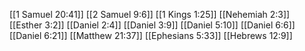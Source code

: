 [[1 Samuel 20:41]]
[[2 Samuel 9:6]]
[[1 Kings 1:25]]
[[Nehemiah 2:3]]
[[Esther 3:2]]
[[Daniel 2:4]]
[[Daniel 3:9]]
[[Daniel 5:10]]
[[Daniel 6:6]]
[[Daniel 6:21]]
[[Matthew 21:37]]
[[Ephesians 5:33]]
[[Hebrews 12:9]]
